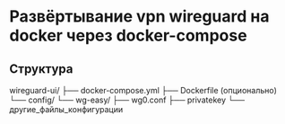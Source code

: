 # Развёртывание vpn wireguard на docker через docker-compose

## Структура
wireguard-ui/
├── docker-compose.yml
├── Dockerfile (опционально)
└── config/
    └── wg-easy/
        ├── wg0.conf
        ├── privatekey
        └── другие_файлы_конфигурации

